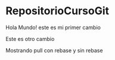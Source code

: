 # RepositorioCursoGit
Hola Mundo! este es mi primer cambio

Este es otro cambio

Mostrando pull con rebase y sin rebase
